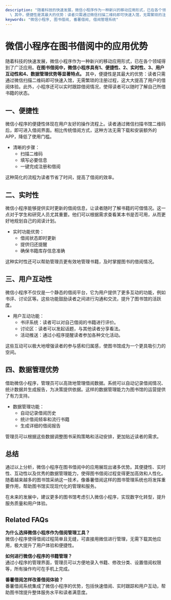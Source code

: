 ```yaml
---
description: "随着科技的快速发展，微信小程序作为一种新兴的移动应用形式，已在各个领域得到了广泛应用。**在图书借阅中，微信小程序具有1、便捷性、2、实时性、3、用户互动性和4、数据管理优势等显著特点。**\
  \ 其中，便捷性是其最大的优势：读者只需通过微信扫描二维码即可快速入馆，无需繁琐的注册过程，这大大提高了用户的借阅体验。此外，小程序还可以实时跟踪借阅情况，使得读者可以随时了解自己所借书籍的状态。"
keywords: "微信小程序, 图书借阅, 番薯借阅, 借阅管理系统"
---
```

# 微信小程序在图书借阅中的应用优势

随着科技的快速发展，微信小程序作为一种新兴的移动应用形式，已在各个领域得到了广泛应用。**在图书借阅中，微信小程序具有1、便捷性、2、实时性、3、用户互动性和4、数据管理优势等显著特点。** 其中，便捷性是其最大的优势：读者只需通过微信扫描二维码即可快速入馆，无需繁琐的注册过程，这大大提高了用户的借阅体验。此外，小程序还可以实时跟踪借阅情况，使得读者可以随时了解自己所借书籍的状态。

## 一、便捷性

微信小程序的便捷性体现在用户友好的操作流程上。读者通过微信扫描书馆二维码后，即可进入借阅界面。相比传统借阅方式，这种方法无需下载和安装额外的APP，降低了使用门槛。

- 清晰的步骤：
  - 扫描二维码
  - 填写必要信息
  - 一键完成注册和借阅

这种简化的流程为读者节省了时间，提高了借阅的效率。

## 二、实时性

微信小程序能够提供实时更新的借阅信息，让读者随时了解书籍的可借情况。这一点对于学生和研究人员尤其重要。他们可以根据需求查看某本书是否可用，从而更好地规划自己的阅读计划。

- 实时功能优势：
  - 借阅状态即时更新
  - 提供归还提醒
  - 确保书籍库存信息准确

这种实时性还可以帮助管理员更有效地管理书籍，及时掌握图书的借阅情况。

## 三、用户互动性

微信小程序不仅仅是一个静态的借阅平台，它为用户提供了更多互动的功能，例如书评、讨论区等。这些功能鼓励读者之间进行沟通和交流，提升了图书馆的活跃度。

- 用户互动功能：
  - 书评系统：读者可以对自己借阅的书籍进行评价。
  - 讨论区：读者可以发起话题，与其他读者分享看法。
  - 活动推送：通过小程序提醒读者参加各种文化活动。

这些互动可以极大地增强读者的参与感和归属感，使图书馆成为一个更具吸引力的空间。

## 四、数据管理优势

借助微信小程序，管理员可以高效地管理借阅数据。系统可以自动记录借阅情况、统计数据并生成报告，为决策提供依据。这样的数据管理能力为图书馆的运营提供了有力支持。

- 数据管理功能：
  - 自动记录借阅历史
  - 统计借阅频率和流行书籍
  - 生成详细的借阅报告

管理员可以根据这些数据调整图书采购策略和活动安排，更加贴近读者的需求。

## 总结

通过以上分析，微信小程序在图书借阅中的应用展现出诸多优势。其便捷性、实时性、互动性以及优秀的数据管理能力，使得图书借阅过程变得更加高效和人性化。随着越来越多的图书馆采纳这一技术，像番薯借阅这样的图书管理系统也将发挥重要作用，帮助图书馆实现现代化的管理和服务。

在未来的发展中，建议更多的图书馆考虑引入微信小程序，实现数字化转型，提升服务质量和用户体验。

## Related FAQs

**为什么选择微信小程序作为借阅管理工具？**  
微信小程序使得借阅过程简单且无缝，可直接用微信进行管理，无需下载其他应用，极大提升了用户体验和便捷性。

**如何进行微信小程序的书籍管理？**  
通过小程序的管理界面，管理员可以方便地录入书籍、修改分类、设置借阅权限等，所有操作均可在手机上完成。

**番薯借阅怎样改善借阅体验？**  
番薯借阅系统集成了微信小程序的优势，包括快速借阅、实时跟踪和用户互动，帮助图书馆提升整体服务水平和读者满意度。
